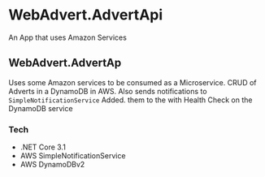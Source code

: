 # WebAdvert.AdvertApi
An App that uses Amazon Services

## WebAdvert.AdvertAp
Uses some Amazon services to be consumed as a Microservice. CRUD of Adverts in a DynamoDB in AWS. Also sends notifications to `SimpleNotificationService`
Added. them to the with Health Check on the DynamoDB service

### Tech
- .NET Core 3.1
- AWS SimpleNotificationService
- AWS DynamoDBv2
